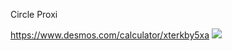 Circle Proxi

https://www.desmos.com/calculator/xterkby5xa
![](https://user-images.githubusercontent.com/79097169/193685625-204f7001-8757-4533-a111-d411c7bcb491.png)

